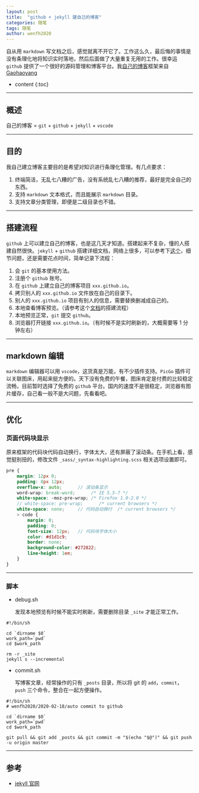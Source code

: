 ```yaml
---
layout: post
title:  "github + jekyll 建自己的博客"
categories: 随笔
tags: 随笔
author: wenfh2020
--- 
```


自从用 `markdown` 写文档之后，感觉就离不开它了。工作这么久，最后悔的事情是没有条理化地将知识实时落地，然后后面做了大量重复无用的工作。很幸运 `github` 提供了一个很好的源码管理和博客平台。我[自己的博客](https://wenfh2020.github.io/)框架来自[Gaohaoyang](https://github.com/Gaohaoyang/gaohaoyang.github.io)



* content
{:toc}

---

## 概述

自己的博客 = `git` + `github` + `jekyll` + `vscode`

---

## 目的

我自己建立博客主要目的是希望对知识进行条理化管理。有几点要求：

1. 终端简洁，无乱七八糟的广告，没有系统乱七八糟的推荐，最好是完全自己的东西。
2. 支持 `markdown` 文本格式，而且能展示 `markdown` 目录。
3. 支持文章分类管理，即便是二级目录也不错。

---

## 搭建流程

`github` 上可以建立自己的博客，也是这几天才知道。搭建起来不复杂，懂的人搭建自然很快。`jekyll` + `github` 搭建详细文档，网络上很多，可以参考下[这个](ttps://github.com/wonderseen/wonderseen.github.io)，细节问题，还是需要花点时间，简单记录下流程：

1. 会 `git` 的基本使用方法。
2. 注册个 `github` 账号。
3. 在 `github` 上建立自己的博客项目 `xxx.github.io`。
4. 拷贝别人的 `xxx.github.io` 文件放在自己的目录下。
5. 别人的 `xxx.github.io` 项目有别人的信息，需要替换删减成自己的。
6. 本地查看博客预览。（请参考这个[文档](https://github.com/wonderseen/wonderseen.github.io)的搭建流程）
7. 本地预览正常，`git` 提交 `github`。
8. 浏览器打开链接 `xxx.github.io`。（有时候不是实时刷新的，大概需要等 1 分钟左右）

---

## markdown 编辑

`markdown` 编辑器可以用 `vscode`，这货真是万能，有不少插件支持。`PicGo` 插件可以关联图床，用起来挺方便的。天下没有免费的午餐，图床肯定是付费的比较稳定流畅，目前暂时选择了免费的 `github` 平台。国内的速度不是很稳定，浏览器有图片缓存，自己看一般不是大问题，先看看吧。

---

## 优化

### 页面代码块显示

原来框架的代码块代码自动换行，字体太大，还有屏蔽了滚动条。在手机上看，感觉挺别扭的，修改文件 `_sass/_syntax-highlighting.scss` 相关选项设置即可。

```scss
pre {
    margin: 12px 0;
    padding: 8px 12px;
    overflow-x: auto;      // 滚动条显示
    word-wrap: break-word;      /* IE 5.5-7 */
    white-space: -moz-pre-wrap; /* Firefox 1.0-2.0 */
    // white-space: pre-wrap;      /* current browsers */
    white-space: none;     // 代码自动换行  /* current browsers */
    > code {
        margin: 0;
        padding: 0;
        font-size: 12px;   // 代码块字体大小
        color: #d1d1c9;
        border: none;
        background-color: #272822;
        line-height: 1em;
    }
}
```

---

### 脚本

* debug.sh

  发现本地预览有时候不能实时刷新，需要删除目录 `_site` 才能正常工作。
  
```shell
#!/bin/sh
  
cd `dirname $0`
work_path=`pwd`
cd $work_path

rm -r _site
jekyll s --incremental
```

* commit.sh

  写博客文章，经常操作的只有 `_posts` 目录，所以将 git 的 `add`，`commit`，`push` 三个命令，整合在一起方便操作。

```shell
#!/bin/sh
# wenfh2020/2020-02-18/auto commit to github

cd `dirname $0`
work_path=`pwd`
cd $work_path

git pull && git add _posts && git commit -m "$(echo "$@")" && git push -u origin master
```

---

## 参考

* [jekyll 官网](http://jekyllcn.com/)
